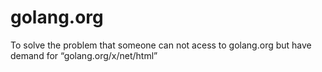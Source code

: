 # golang.org
To solve the problem that someone can not acess to golang.org but have demand for “golang.org/x/net/html”
